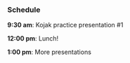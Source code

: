 ### Schedule

**9:30 am**: Kojak practice presentation #1

**12:00 pm**: Lunch!

**1:00 pm**: More presentations
